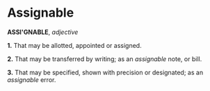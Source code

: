 # Assignable

**ASSI'GNABLE**, _adjective_

**1.** That may be allotted, appointed or assigned.

**2.** That may be transferred by writing; as an _assignable_ note, or bill.

**3.** That may be specified, shown with precision or designated; as an _assignable_ error.